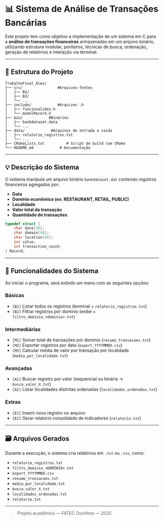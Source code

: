 # 📊 Sistema de Análise de Transações Bancárias

Este projeto tem como objetivo a implementação de um sistema em C para a **análise de transações financeiras** armazenadas em um arquivo binário, utilizando estrutura modular, ponteiros, técnicas de busca, ordenação, geração de relatórios e interação via terminal.

---

## 📁 Estrutura do Projeto

```
TrabalhoFinal_Alex/
├── src/                #Arquivos-fontes     
│   ├── B1/
│   ├── B2/
│   └── ...
├── include/            #Arquivos .h
│   ├── funcionalides.h
│   └── modelRecord.h
├── bin/            #Binários
│   ├── bankdataset.data
│   └── ...
├── data/            #Arquivos de entrada e saída
│   ├── relatorio_registros.txt
│   └── ...
├── CMakeLists.txt          # Script de build com CMake
└── README.md            # Documentação
```

---

## 💡 Descrição do Sistema

O sistema manipula um arquivo binário `bankdataset.dat` contendo registros financeiros agregados por:

- **Data**
- **Domínio econômico (ex: RESTAURANT, RETAIL, PUBLIC)**
- **Localidade**
- **Valor total da transação**
- **Quantidade de transações**

```c
typedef struct {
    char date[50];            
    char domain[50];          
    char location[50];        
    int value;                
    int transaction_count;    
} Record;
```

---

## 🧭 Funcionalidades do Sistema

Ao iniciar o programa, será exibido um menu com as seguintes opções:

### Básicas
- `[B1]` Listar todos os registros (terminal + `relatorio_registros.txt`)
- `[B2]` Filtrar registros por domínio (exibe + `filtro_dominio_<dominio>.txt`)

### Intermediárias
- `[M1]` Somar total de transações por domínio (`resumo_transacoes.txt`)
- `[M2]` Exportar registros por data (`export_YYYYMMDD.csv`)
- `[M3]` Calcular média de valor por transação por localidade (`media_por_localidade.txt`)

### Avançadas
- `[A1]` Buscar registro por valor (sequencial ou binária → `busca_valor_X.txt`)
- `[A2]` Listar localidades distintas ordenadas (`localidades_ordenadas.txt`)

### Extras
- `[E1]` Inserir novo registro no arquivo
- `[E2]` Gerar relatório consolidado de indicadores (`relatorio.txt`)

---

## 🗃️ Arquivos Gerados

Durante a execução, o sistema cria relatórios em `.txt` ou `.csv`, como:

- `relatorio_registros.txt`
- `filtro_dominio_<DOMÍNIO>.txt`
- `export_YYYYMMDD.csv`
- `resumo_transacoes.txt`
- `media_por_localidade.txt`
- `busca_valor_X.txt`
- `localidades_ordenadas.txt`
- `relatorio.txt`

---

> Projeto acadêmico — FATEC Ourinhos — 2025